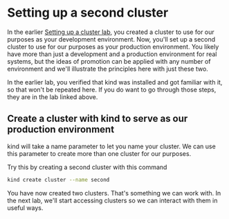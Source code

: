 # Setting up a second cluster

In the earlier [Setting up a cluster lab](../setup/cluster-setup.md), you created a cluster to use for our purposes as your development environment. Now, you'll set up a second cluster to use for our purposes as your production environment. You likely have more than just a development and a production environment for real systems, but the ideas of promotion can be applied with any number of environment and we'll illustrate the principles here with just these two.

In the earlier lab, you verified that kind was installed and got familiar with it, so that won't be repeated here. If you do want to go through those steps, they are in the lab linked above.

## Create a cluster with kind to serve as our production environment

kind will take a name parameter to let you name your cluster. We can use this parameter to create more than one cluster for our purposes.

Try this by creating a second cluster with this command

``` sh
kind create cluster --name second
```

You have now created two clusters. That's something we can work with. In the next lab, we'll start accessing clusters so we can interact with them in useful ways.
